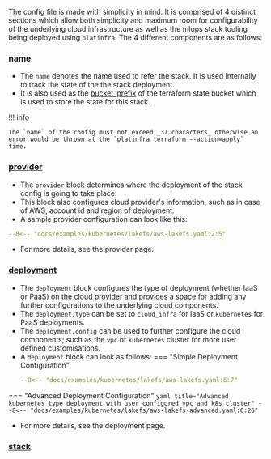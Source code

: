 The config file is made with simplicity in mind. It is comprised of 4 distinct sections which allow both simplicity and maximum room for configurability of the underlying cloud infrastructure as well as the mlops stack tooling being deployed using `platinfra`. The 4 different components are as follows:

### name

- The `name` denotes the name used to refer the stack. It is used internally to track the state of the the stack deployment.
- It is also used as the [bucket_prefix](https://registry.terraform.io/providers/hashicorp/aws/latest/docs/resources/s3_bucket#bucket_prefix) of the terraform state bucket which is used to store the state for this stack.

!!! info

    The `name` of the config must not exceed _37 characters_ otherwise an error would be thrown at the `platinfra terraform --action=apply` time.

### [provider](provider.md)

- The `provider` block determines where the deployment of the stack config is going to take place.
- This block also configures cloud provider's information, such as in case of AWS, account id and region of deployment.
- A sample provider configuration can look like this:
```yaml title="Sample Provider Configuration for AWS"
--8<-- "docs/examples/kubernetes/lakefs/aws-lakefs.yaml:2:5"
```
- For more details, see the provider page.

### [deployment](deployment.md)

- The `deployment` block configures the type of deployment (whether IaaS or PaaS) on the cloud provider and provides a space for adding any further configurations to the underlying cloud components.
- The `deployment.type` can be set to `cloud_infra` for IaaS or `kubernetes` for PaaS deployments.
- The `deployment.config` can be used to further configure the cloud components; such as the `vpc` or `kubernetes` cluster for more user defined customisations.
- A `deployment` block can look as follows:
=== "Simple Deployment Configuration"
    ```yaml title="Minimal kubernetes type deployment"
    --8<-- "docs/examples/kubernetes/lakefs/aws-lakefs.yaml:6:7"
    ```
=== "Advanced Deployment Configuration"
    ```yaml title="Advanced kubernetes type deployment with user configured vpc and k8s cluster"
    --8<-- "docs/examples/kubernetes/lakefs/aws-lakefs-advanced.yaml:6:26"
    ```

- For more details, see the deployment page.

### [stack](stack.md)
